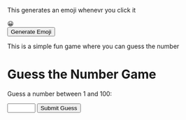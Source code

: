 This generates an emoji whenevr you click it
 <meta charset="UTF-8">
    <meta name="viewport" content="width=device-width, initial-scale=1.0">
    <title>Emoji Generator</title>
    <link rel="stylesheet" href="styles.css"> <!-- Link to your CSS file -->
    <div class="emoji-container">
        <div id="emojiDisplay" class="emoji-display">😀</div>
        <button id="generateButton" class="button">Generate Emoji</button>
    </div>
    <script src="script.js"></script> <!-- Link to your JavaScript file -->


 This is a simple fun game where you can guess the number
 <meta charset="UTF-8">
    <meta name="viewport" content="width=device-width, initial-scale=1.0">
    <title>Guess the Number Game</title>
    <link rel="stylesheet" href="styles.css"> <!-- Link to your CSS file -->

 <div class="game-container">
        <h1>Guess the Number Game</h1>
        <p>Guess a number between 1 and 100:</p>
        <input type="number" id="guessInput" min="1" max="100">
        <button id="guessButton" class="button">Submit Guess</button>
        <p id="feedback"></p>
        <button id="restartButton" class="button" style="display:none;">Play Again</button>
    </div>
    <script src="script.js"></script> <!-- Link to your JavaScript file -->


